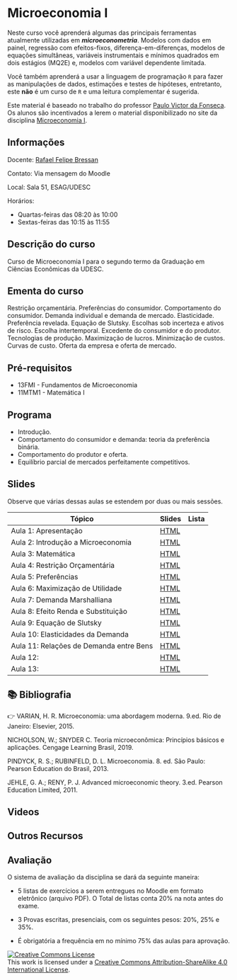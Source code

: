 # Microeconomia I

Neste curso você aprenderá algumas das principais ferramentas atualmente utilizadas em ***microeconometria***. Modelos com dados em painel, regressão com efeitos-fixos, diferença-em-diferenças, modelos de equações simultâneas, variáveis instrumentais e mínimos quadrados em dois estágios (MQ2E) e, modelos com variável dependente limitada.
 
Você também aprenderá a usar a linguagem de programação `R` para fazer as manipulações de dados, estimações e testes de hipóteses, entretanto, este **não** é um curso de `R` e uma leitura complementar é sugerida. 

Este material é baseado no trabalho do professor [Paulo Victor da Fonseca](https://pvfonseca.github.io). Os alunos são incentivados a lerem o material disponibilizado no site da disciplina [Microeconomia I](https://pvfonseca.github.io/teaching/micro/).


## Informações

Docente: <a href="https://rafaelbressan.netlify.app"> Rafael Felipe Bressan </a>

Contato: Via mensagem do Moodle

Local: Sala 51, ESAG/UDESC

Horários:

* Quartas-feiras das 08:20 às 10:00
* Sextas-feiras das 10:15 às 11:55
 
## Descrição do curso

Curso de Microeconomia I para o segundo termo da Graduação em Ciências Econômicas da UDESC.

## Ementa do curso

Restrição orçamentária. Preferências do consumidor. Comportamento do consumidor. Demanda individual e demanda de mercado. Elasticidade. Preferência revelada. Equação de Slutsky. Escolhas sob incerteza e ativos de risco. Escolha intertemporal. Excedente do consumidor e do produtor. Tecnologias de produção. Maximização de lucros. Minimização de custos. Curvas de custo. Oferta da empresa e oferta de mercado.</p>

## Pré-requisitos

* 13FMI - Fundamentos de Microeconomia
* 11MTM1 - Matemática I

## Programa

* Introdução.
* Comportamento do consumidor e demanda: teoria da preferência binária.
* Comportamento do produtor e oferta.
* Equilíbrio parcial de mercados perfeitamente competitivos.

## Slides

Observe que várias dessas aulas se estendem por duas ou mais sessões.

| Tópico                                                   | Slides                                                                                                              | Lista                                                                                                   |
|----------------------------------------------------------|---------------------------------------------------------------------------------------------------------------------|---------------------------------------------------------------------------------------------------------|
| Aula 1: Apresentação | [HTML](https://raw.githack.com/rfbressan/micro1/master/src/slides/Aula01.html)   | |
| Aula 2: Introdução a Microeconomia | [HTML](https://raw.githack.com/rfbressan/micro1/master/src/slides/Aula02-Introducao.html) | |
| Aula 3: Matemática | [HTML](https://raw.githack.com/rfbressan/micro1/master/src/slides/Aula03-matematica.html) | |
| Aula 4: Restrição Orçamentária | [HTML](https://raw.githack.com/rfbressan/micro1/master/src/slides/Aula04-RestricaoOrcamentaria.html) | |
| Aula 5: Preferências | [HTML](https://raw.githack.com/rfbressan/micro1/master/src/slides/Aula05-Preferencias.html) | |
| Aula 6: Maximização de Utilidade | [HTML](https://raw.githack.com/rfbressan/micro1/master/src/slides/Aula06-maximizacao-utilidade.html) | |
| Aula 7: Demanda Marshalliana | [HTML](https://raw.githack.com/rfbressan/micro1/master/src/slides/Aula07-demanda-marshalliana.html) | |
| Aula 8: Efeito Renda e Substituição | [HTML](https://raw.githack.com/rfbressan/micro1/master/src/slides/Aula08-Efeito-Renda.html) | |
| Aula 9: Equação de Slutsky | [HTML](https://raw.githack.com/rfbressan/micro1/master/src/slides/Aula09-Slutsky.html) | |
| Aula 10: Elasticidades da Demanda | [HTML](https://raw.githack.com/rfbressan/micro1/master/src/slides/Aula10-Elasticidade-Demanda.html) | |
| Aula 11: Relações de Demanda entre Bens | [HTML](https://raw.githack.com/rfbressan/micro1/master/src/slides/Aula11-Relacoes-Demanda.html) | |
| Aula 12:  | [HTML](https://raw.githack.com/rfbressan/micro1/master/src/slides/Aula12-.html) | |
| Aula 13:  | [HTML](https://raw.githack.com/rfbressan/micro1/master/src/slides/Aula13-.html) | |


## :books: Bibliografia 

👉 VARIAN, H. R. Microeconomia: uma abordagem moderna. 9.ed. Rio de Janeiro: Elsevier, 2015.

NICHOLSON, W.; SNYDER C. Teoria microeconômica: Princípios básicos e aplicações. Cengage Learning Brasil, 2019.

PINDYCK, R. S.; RUBINFELD, D. L. Microeconomia. 8. ed. São Paulo: Pearson Education do Brasil, 2013.

JEHLE, G. A.; RENY, P. J. Advanced microeconomic theory. 3.ed. Pearson Education Limited, 2011.



## Videos



## Outros Recursos



## Avaliação

O sistema de avaliação da disciplina se dará da seguinte maneira:

- 5 listas de exercícios a serem entregues no Moodle em formato eletrônico (arquivo PDF). O Total de listas conta 20% na nota antes do exame.

- 3 Provas escritas, presenciais, com os seguintes pesos: 20%, 25% e 35%.

- É obrigatória a frequência em no mínimo 75% das aulas para aprovação.



<a rel="license" href="http://creativecommons.org/licenses/by-sa/4.0/"><img alt="Creative Commons License" style="border-width:0" src="https://i.creativecommons.org/l/by-sa/4.0/88x31.png" /></a><br />This work is licensed under a <a rel="license" href="http://creativecommons.org/licenses/by-sa/4.0/">Creative Commons Attribution-ShareAlike 4.0 International License</a>.

